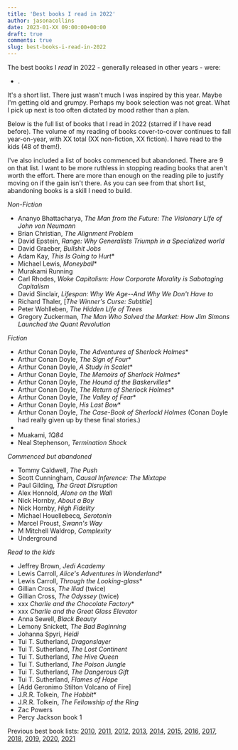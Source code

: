 ```yaml
---
title: 'Best books I read in 2022'
author: jasonacollins
date: 2023-01-XX 09:00:00+00:00
draft: true
comments: true
slug: best-books-i-read-in-2022
---
```

The best books I <em>read</em> in 2022 - generally released in other years - were:

- .

It's a short list. There just wasn't much I was inspired by this year. Maybe I'm getting old and grumpy. Perhaps my book selection was not great. What I pick up next is too often dictated by mood rather than a plan.

Below is the full list of books that I read in 2022 (starred if I have read before). The volume of my reading of books cover-to-cover continues to fall year-on-year, with XX total (XX non-fiction, XX fiction). I have read to the kids (48 of them!).

I've also included a list of books commenced but abandoned. There are 9 on that list. I want to be more ruthless in stopping reading books that aren't worth the effort. There are more than enough on the reading pile to justify moving on if the gain isn't there. As you can see from that short list, abandoning books is a skill I need to build.

*Non-Fiction*

- Ananyo Bhattacharya, *The Man from the Future: The Visionary Life of John von Neumann*
- Brian Christian, *The Alignment Problem*
- David Epstein, *Range: Why Generalists Triumph in a Specialized world*
- David Graeber, *Bullshit Jobs*
- Adam Kay, *This Is Going to Hurt*\*
- Michael Lewis, *Moneyball*\*
- Murakami Running
- Carl Rhodes, *Woke Capitalism: How Corporate Morality is Sabotaging Capitalism*
- David Sinclair, *Lifespan: Why We Age--And Why We Don't Have to*
- Richard Thaler, [*The Winner's Curse: Subtitle*]
- Peter Wohlleben, *The Hidden Life of Trees*
- Gregory Zuckerman, *The Man Who Solved the Market: How Jim Simons Launched the Quant Revolution*

*Fiction*
- Arthur Conan Doyle, *The Adventures of Sherlock Holmes*\*
- Arthur Conan Doyle, *The Sign of Four*\*
- Arthur Conan Doyle, *A Study in Scalet*\*
- Arthur Conan Doyle, *The Memoirs of Sherlock Holmes*\*
- Arthur Conan Doyle, *The Hound of the Baskervilles*\*
- Arthur Conan Doyle, *The Return of Sherlock Holmes*\*
- Arthur Conan Doyle, *The Valley of Fear*\*
- Arthur Conan Doyle, *His Last Bow*\*
- Arthur Conan Doyle, *The Case-Book of Sherlockl Holmes* (Conan Doyle had really given up by these final stories.)
- 
- Muakami, *1Q84*
- Neal Stephenson, *Termination Shock*

*Commenced but abandoned*
- Tommy Caldwell, *The Push*
- Scott Cunningham, *Causal Inference: The Mixtape*
- Paul Gilding, *The Great Disruption*
- Alex Honnold, *Alone on the Wall*
- Nick Hornby, *About a Boy*
- Nick Hornby, *High Fidelity*
- Michael Houellebecq, *Serotonin*
- Marcel Proust, *Swann's Way*
- M Mitchell Waldrop, *Complexity*
- Underground

*Read to the kids*
- Jeffrey Brown, *Jedi Academy*
- Lewis Carroll, *Alice's Adventures in Wonderland*\*
- Lewis Carroll, *Through the Looking-glass*\*
- Gillian Cross, *The Iliad* (twice)
- Gillian Cross, *The Odyssey* (twice)
- xxx *Charlie and the Chocolate Factory*\*
- xxx *Charlie and the Great Glass Elevator*
- Anna Sewell, *Black Beauty*
- Lemony Snickett, *The Bad Beginning*
- Johanna Spyri, *Heidi*
- Tui T. Sutherland, *Dragonslayer*
- Tui T. Sutherland, *The Lost Continent*
- Tui T. Sutherland, *The Hive Queen*
- Tui T. Sutherland, *The Poison Jungle*
- Tui T. Sutherland, *The Dangerous Gift*
- Tui T. Sutherland, *Flames of Hope*
- [Add Geronimo Stilton Volcano of Fire]
- J.R.R. Tolkein, *The Hobbit*\*
- J.R.R. Tolkein, *The Fellowship of the Ring*
- Zac Powers
- Percy Jackson book 1

Previous best book lists: [2010](/top-10-books-in-2010/), [2011](/best-books-i-read-in-2011/), [2012](/the-best-books-i-read-in-2012/), [2013](/best-books-i-read-in-2013/), [2014](/best-books-i-read-in-2014/), [2015](/best-books-i-read-in-2015/), [2016](/best-books-i-read-in-2016/), [2017](/best-books-i-read-in-2017/), [2018](/books-i-read-in-2018/), [2019](/best-books-i-read-in-2019/), [2020](/best-books-i-read-in-2020/), [2021](/best-books-i-read-in-2021/)

